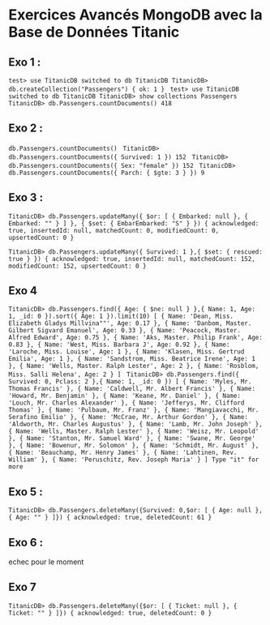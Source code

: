 # Exercices Avancés MongoDB avec la Base de Données Titanic

## Exo 1 :

`test> use TitanicDB
switched to db TitanicDB
TitanicDB> db.createCollection("Passengers")
{ ok: 1 }
`
`test> use TitanicDB
switched to db TitanicDB
TitanicDB> show collections
Passengers
TitanicDB> db.Passengers.countDocuments()
418
`
## Exo 2 :

`db.Passengers.countDocuments()
`
`TitanicDB> db.Passengers.countDocuments({ Survived: 1 })
152
`
`TitanicDB> db.Passengers.countDocuments({ Sex: "female" })
152
`
`TitanicDB> db.Passengers.countDocuments({ Parch: { $gte: 3 } })
9
`

## Exo 3 :

`TitanicDB> db.Passengers.updateMany({ $or: [ { Embarked: null }, { Embarked: "" } ] }, { $set: { EmbarEmbarked: "S" } })
{
  acknowledged: true,
  insertedId: null,
  matchedCount: 0,
  modifiedCount: 0,
  upsertedCount: 0
}`

`TitanicDB> db.Passengers.updateMany({ Survived: 1 },{ $set: { rescued: true } })
{
  acknowledged: true,
  insertedId: null,
  matchedCount: 152,
  modifiedCount: 152,
  upsertedCount: 0
}
`
## Exo 4 

`TitanicDB> db.Passengers.find({ Age: { $ne: null } },{ Name: 1, Age: 1, _id: 0 }).sort({ Age: 1 }).limit(10)
[
  { Name: 'Dean, Miss. Elizabeth Gladys Millvina""', Age: 0.17 },
  { Name: 'Danbom, Master. Gilbert Sigvard Emanuel', Age: 0.33 },
  { Name: 'Peacock, Master. Alfred Edward', Age: 0.75 },
  { Name: 'Aks, Master. Philip Frank', Age: 0.83 },
  { Name: 'West, Miss. Barbara J', Age: 0.92 },
  { Name: 'Laroche, Miss. Louise', Age: 1 },
  { Name: 'Klasen, Miss. Gertrud Emilia', Age: 1 },
  { Name: 'Sandstrom, Miss. Beatrice Irene', Age: 1 },
  { Name: 'Wells, Master. Ralph Lester', Age: 2 },
  { Name: 'Rosblom, Miss. Salli Helena', Age: 2 }
]
`
`TitanicDB> db.Passengers.find({ Survived: 0, Pclass: 2 },{ Name: 1, _id: 0 })
[
  { Name: 'Myles, Mr. Thomas Francis' },
  { Name: 'Caldwell, Mr. Albert Francis' },
  { Name: 'Howard, Mr. Benjamin' },
  { Name: 'Keane, Mr. Daniel' },
  { Name: 'Louch, Mr. Charles Alexander' },
  { Name: 'Jefferys, Mr. Clifford Thomas' },
  { Name: 'Pulbaum, Mr. Franz' },
  { Name: 'Mangiavacchi, Mr. Serafino Emilio' },
  { Name: 'McCrae, Mr. Arthur Gordon' },
  { Name: 'Aldworth, Mr. Charles Augustus' },
  { Name: 'Lamb, Mr. John Joseph' },
  { Name: 'Wells, Master. Ralph Lester' },
  { Name: 'Weisz, Mr. Leopold' },
  { Name: 'Stanton, Mr. Samuel Ward' },
  { Name: 'Swane, Mr. George' },
  { Name: 'Bowenur, Mr. Solomon' },
  { Name: 'Schmidt, Mr. August' },
  { Name: 'Beauchamp, Mr. Henry James' },
  { Name: 'Lahtinen, Rev. William' },
  { Name: 'Peruschitz, Rev. Joseph Maria' }
]
Type "it" for more
`
## Exo 5 :

`TitanicDB> db.Passengers.deleteMany({Survived: 0,$or: [ { Age: null }, { Age: "" } ]})
{ acknowledged: true, deletedCount: 61 }
`
## Exo 6 : 

echec pour le moment 

## Exo 7

`TitanicDB> db.Passengers.deleteMany({$or: [ { Ticket: null }, { Ticket: "" } ]})
{ acknowledged: true, deletedCount: 0 }
`
